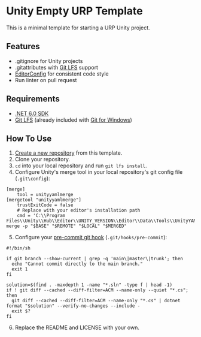 # Unity Empty URP Template

This is a minimal template for starting a URP Unity project.

## Features
* .gitignore for Unity projects
* .gitattributes with [Git LFS](https://git-lfs.github.com) support
* [EditorConfig](https://editorconfig.org) for consistent code style
* Run linter on pull request

## Requirements
* [.NET 6.0 SDK](https://dotnet.microsoft.com/en-us/download/dotnet/6.0)
* [Git LFS](https://github.com/git-lfs/git-lfs#getting-started) (already included with [Git for Windows](https://github.com/git-for-windows/git/releases/latest))

## How To Use
1. [Create a new repository](https://github.com/0x4448/unity-empty-urp-template/generate) from this template.
2. Clone your repository.
3. `cd` into your local repository and run `git lfs install`.
4. Configure Unity's merge tool in your local repository's git config file (`.git\config`):
```
[merge]
	tool = unityyamlmerge
[mergetool "unityyamlmerge"]
	trustExitCode = false
	# Replace with your editor's installation path
	cmd = 'C:\\Program Files\\Unity\\Hub\\Editor\\UNITY_VERSION\\Editor\\Data\\Tools\\UnityYAMLMerge.exe' merge -p "$BASE" "$REMOTE" "$LOCAL" "$MERGED"
```
5. Configure your [pre-commit git hook](https://git-scm.com/book/en/v2/Customizing-Git-Git-Hooks#_committing_workflow_hooks) (`.git/hooks/pre-commit`):
```
#!/bin/sh

if git branch --show-current | grep -q 'main\|master\|trunk'; then
  echo "Cannot commit directly to the main branch."
  exit 1
fi

solution=$(find . -maxdepth 1 -name "*.sln" -type f | head -1)
if ! git diff --cached --diff-filter=ACM --name-only --quiet "*.cs"; then
  git diff --cached --diff-filter=ACM --name-only "*.cs" | dotnet format "$solution" --verify-no-changes --include -
  exit $?
fi
```
6. Replace the README and LICENSE with your own.
